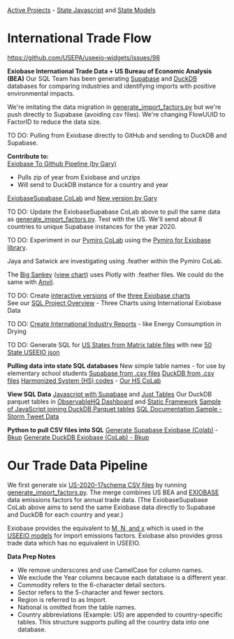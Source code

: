 [Active Projects](../../projects/) - [State Javascript](/useeio.js/footprint/) and [State Models](/io/about/)
<h1>International Trade Flow</h1>

https://github.com/USEPA/useeio-widgets/issues/98

<b>Exiobase International Trade Data + US Bureau of Economic Analysis (BEA)</b>
Our SQL Team has been generating <a href="/OpenFootprint/prep/sql/supabase/">Supabase</a> and <a href="/OpenFootprint/prep/sql/duckdb/">DuckDB</a> databases for comparing industries and identifying imports with positive environmental impacts.

We're imitating the data migration in [generate\_import\_factors.py](https://github.com/ModelEarth/USEEIO/tree/master/import_factors_exio) but we're push directly to Supabase (avoiding csv files).  We're changing FlowUUID to FactorID to reduce the data size.

TO DO: Pulling from Exiobase directly to GitHub and sending to DuckDB and Supabase.  

**Contribute to:**   
[Exiobase To Github Pipeline (by Gary)](https://colab.research.google.com/drive/1BQZZ5EZTFr422_SUH7iAQ7uuwsM1KUYj#scrollTo=DXUJfJENmzxu) 

- Pulls zip of year from Exiobase and unzips  
- Will send to DuckDB instance for a country and year

[ExiobaseSupabase CoLab](https://colab.research.google.com/drive/1LsEDmXrAAGs40OiAKWH48K63E_2bMGBb?usp=sharing)<!-- Himanshu, Sahil, Ben, Parth, Jack, Satwik, Indrasenareddy--> and [New version by Gary](https://colab.research.google.com/drive/16a2pykb_ycfHhAhxK949giWuVf3c_IeD)

TO DO: Update the ExiobaseSupabase CoLab above to pull the same data as <a href="https://github.com/ModelEarth/USEEIO/tree/master/import_factors_exio">generate\_import\_factors.py</a>. Test with the US.  We'll send about 8 countries to unique Supabase instances for the year 2020. <!-- Yuhao, Ruolin, Nancy-->

TO DO: Experiment in our [Pymiro CoLab](https://colab.research.google.com/drive/1Q9_1AhdY8uPUfLVUN71X6mKbEy_kqPuQ?usp=sharing) using the [Pymiro for Exiobase library](https://pymrio.readthedocs.io/en/latest/).

Jaya and Satwick are investigating using .feather within the Pymiro CoLab.

The [Big Sankey](https://github.com/baptiste-an/Application-mapping-GHG) ([view chart](https://sankey.theshiftproject.org/)) uses Plotly with .feather files. We could do the same with [Anvil](https://anvil.works). 

<!--
In the CoLab, add the [Sector table output](https://github.com/ModelEarth/USEEIO/commit/c10d087d916477b3335127de560d4689fa5818ea) Ben created.
-->

TO DO: Create [interactive versions](/OpenFootprint/impacts/) of the [three Exiobase charts](https://exiobase.eu)  
See our [SQL Project Overview](/OpenFootprint/prep/) - Three Charts using International Exiobase Data


TO DO: <a href="/OpenFootprint/prep/">Create International Industry Reports</a> - like Energy Consumption in Drying

TO DO: Generate SQL for [US States from Matrix table files](/io/about/) with new [50 State USEEIO json](https://github.com/ModelEarth/OpenFootprint/tree/main/impacts/2020)


<!--<a href="#reports">Our Javascript USEEIO TO DOs</a>-->
<!--<a href="/io/charts/">Our React USEEIO widget TO DOs</a>-->

<b>Pulling data into state SQL databases</b>
New simple table names - for use by elementary school students
<a href="/OpenFootprint/prep/sql/supabase/">Supabase from .csv files</a>
<a href="/OpenFootprint/prep/sql/duckdb/">DuckDB from .csv files</a>
<a href="/requests/products/">Harmonized System (HS) codes</a> - <a href="https://colab.research.google.com/drive/1etpn1no8JgeUxwLr_5dBFEbt8sq5wd4v?usp=sharing">Our HS CoLab</a>

<b>View SQL Data</b>
[Javascript with Supabase](/OpenFootprint/impacts) and [Just Tables](/OpenFootprint/prep/sql/supabase/SupabaseWebpage.html)
Our DuckDB parquet tables in [ObservableHQ Dashboard](https://observablehq.com/d/2898d01446cefef1) and [Static Framework](/data-commons/dist/innovation/)
<a href="/OpenFootprint/impacts/">Sample of JavaScript joining DuckDB Parquet tables</a>
<a href="https://model.earth/storm/impact/process.html">SQL Documentation Sample - Storm Tweet Data</a>

<b>Python to pull CSV files into SQL</b>
<a href="https://colab.research.google.com/drive/1qWgO_UjeoYYB3ZSzT3QdXSfVZb7j09_S?usp=sharing">Generate Supabase Exiobase (Colab)</a> - <a href="https://github.com/ModelEarth/OpenFootprint/tree/main/impacts/exiobase/US-source">Bkup</a>
<a href="https://colab.research.google.com/drive/1Wm9Bvi9pC66xNtxKHfaJEeIYuXKpb1TA?usp=sharing">Generate DuckDB Exiobase (CoLab) - <a href="https://github.com/ModelEarth/OpenFootprint/tree/main/impacts/exiobase/US-source">Bkup</a>


# Our Trade Data Pipeline

We first generate six [US-2020-17schema CSV files](https://github.com/ModelEarth/OpenFootprint/tree/main/impacts/exiobase/US-source/2022) by running <a href="https://github.com/ModelEarth/USEEIO/tree/master/import_factors_exio">generate\_import\_factors.py</a>. The merge combines US BEA and <a href="https://exiobase.eu">EXIOBASE</a> data emissions factors for annual trade data. (The ExiobaseSupabase CoLab above aims to send the same Exiobase data directly to Supabase and DuckDB for each country and year.)

Exiobase provides the equivalent to <a href="https://github.com/USEPA/useeior/blob/master/format_specs/Model.md">M, N, and x</a> which is used in the <a href="/io/about/">USEEIO models</a> for import emissions factors. Exiobase also provides gross trade data which has no equivalent in USEEIO.



**Data Prep Notes**
- We remove underscores and use CamelCase for column names.
- We exclude the Year columns because each database is a different year.
- Commodity refers to the 6-character detail sectors.
- Sector refers to the 5-character and fewer sectors.
- Region is referred to as Import.
- National is omitted from the table names.
- Country abbreviations (Example: US) are appended to country-specific tables.
This structure supports pulling all the country data into one database.